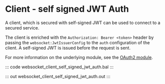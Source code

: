 # Client - self signed JWT Auth

A client, which is secured with self-signed JWT can be used to connect to
a secured service.

The client is enriched with the `Authorization: Bearer <token>` header by
passing the `websocket:JwtIssuerConfig` to the `auth` configuration of the
client. A self-signed JWT is issued before the request is sent.

For more information on the underlying module,
see the [OAuth2 module](https://docs.central.ballerina.io/ballerina/oauth2/latest/).

::: code websocket_client_self_signed_jwt_auth.bal :::

::: out websocket_client_self_signed_jwt_auth.out :::